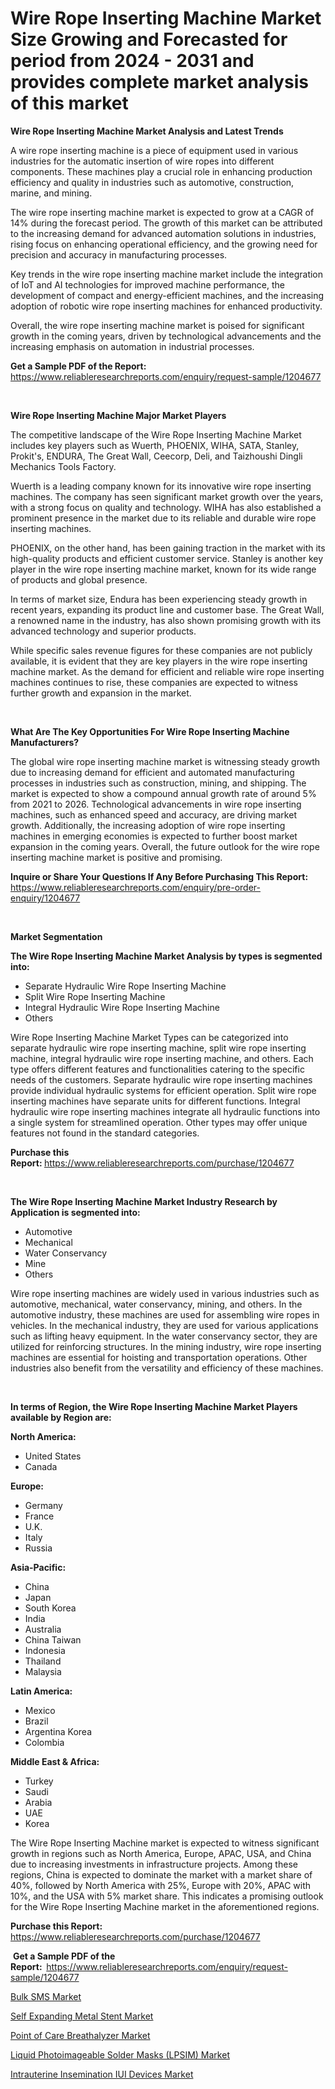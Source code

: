 <p><h1>Wire Rope Inserting Machine Market Size Growing and Forecasted for period from 2024 - 2031 and provides complete market analysis of this market</h1></p><p><strong>Wire Rope Inserting Machine Market Analysis and Latest Trends</strong></p>
<p><p>A wire rope inserting machine is a piece of equipment used in various industries for the automatic insertion of wire ropes into different components. These machines play a crucial role in enhancing production efficiency and quality in industries such as automotive, construction, marine, and mining.</p><p>The wire rope inserting machine market is expected to grow at a CAGR of 14% during the forecast period. The growth of this market can be attributed to the increasing demand for advanced automation solutions in industries, rising focus on enhancing operational efficiency, and the growing need for precision and accuracy in manufacturing processes.</p><p>Key trends in the wire rope inserting machine market include the integration of IoT and AI technologies for improved machine performance, the development of compact and energy-efficient machines, and the increasing adoption of robotic wire rope inserting machines for enhanced productivity.</p><p>Overall, the wire rope inserting machine market is poised for significant growth in the coming years, driven by technological advancements and the increasing emphasis on automation in industrial processes.</p></p>
<p><strong>Get a Sample PDF of the Report:&nbsp;</strong> <a href="https://www.reliableresearchreports.com/enquiry/request-sample/1204677">https://www.reliableresearchreports.com/enquiry/request-sample/1204677</a></p>
<p>&nbsp;</p>
<p><strong>Wire Rope Inserting Machine Major Market Players</strong></p>
<p><p>The competitive landscape of the Wire Rope Inserting Machine Market includes key players such as Wuerth, PHOENIX, WIHA, SATA, Stanley, Prokit's, ENDURA, The Great Wall, Ceecorp, Deli, and Taizhoushi Dingli Mechanics Tools Factory. </p><p>Wuerth is a leading company known for its innovative wire rope inserting machines. The company has seen significant market growth over the years, with a strong focus on quality and technology. WIHA has also established a prominent presence in the market due to its reliable and durable wire rope inserting machines. </p><p>PHOENIX, on the other hand, has been gaining traction in the market with its high-quality products and efficient customer service. Stanley is another key player in the wire rope inserting machine market, known for its wide range of products and global presence. </p><p>In terms of market size, Endura has been experiencing steady growth in recent years, expanding its product line and customer base. The Great Wall, a renowned name in the industry, has also shown promising growth with its advanced technology and superior products. </p><p>While specific sales revenue figures for these companies are not publicly available, it is evident that they are key players in the wire rope inserting machine market. As the demand for efficient and reliable wire rope inserting machines continues to rise, these companies are expected to witness further growth and expansion in the market.</p></p>
<p>&nbsp;</p>
<p><strong>What Are The Key Opportunities For Wire Rope Inserting Machine Manufacturers?</strong></p>
<p><p>The global wire rope inserting machine market is witnessing steady growth due to increasing demand for efficient and automated manufacturing processes in industries such as construction, mining, and shipping. The market is expected to show a compound annual growth rate of around 5% from 2021 to 2026. Technological advancements in wire rope inserting machines, such as enhanced speed and accuracy, are driving market growth. Additionally, the increasing adoption of wire rope inserting machines in emerging economies is expected to further boost market expansion in the coming years. Overall, the future outlook for the wire rope inserting machine market is positive and promising.</p></p>
<p><strong>Inquire or Share Your Questions If Any Before Purchasing This Report:</strong> <a href="https://www.reliableresearchreports.com/enquiry/pre-order-enquiry/1204677">https://www.reliableresearchreports.com/enquiry/pre-order-enquiry/1204677</a></p>
<p>&nbsp;</p>
<p><strong>Market Segmentation</strong></p>
<p><strong>The Wire Rope Inserting Machine Market Analysis by types is segmented into:</strong></p>
<p><ul><li>Separate Hydraulic Wire Rope Inserting Machine</li><li>Split Wire Rope Inserting Machine</li><li>Integral Hydraulic Wire Rope Inserting Machine</li><li>Others</li></ul></p>
<p><p>Wire Rope Inserting Machine Market Types can be categorized into separate hydraulic wire rope inserting machine, split wire rope inserting machine, integral hydraulic wire rope inserting machine, and others. Each type offers different features and functionalities catering to the specific needs of the customers. Separate hydraulic wire rope inserting machines provide individual hydraulic systems for efficient operation. Split wire rope inserting machines have separate units for different functions. Integral hydraulic wire rope inserting machines integrate all hydraulic functions into a single system for streamlined operation. Other types may offer unique features not found in the standard categories.</p></p>
<p><strong>Purchase this Report:&nbsp;</strong><a href="https://www.reliableresearchreports.com/purchase/1204677">https://www.reliableresearchreports.com/purchase/1204677</a></p>
<p>&nbsp;</p>
<p><strong>The Wire Rope Inserting Machine Market Industry Research by Application is segmented into:</strong></p>
<p><ul><li>Automotive</li><li>Mechanical</li><li>Water Conservancy</li><li>Mine</li><li>Others</li></ul></p>
<p><p>Wire rope inserting machines are widely used in various industries such as automotive, mechanical, water conservancy, mining, and others. In the automotive industry, these machines are used for assembling wire ropes in vehicles. In the mechanical industry, they are used for various applications such as lifting heavy equipment. In the water conservancy sector, they are utilized for reinforcing structures. In the mining industry, wire rope inserting machines are essential for hoisting and transportation operations. Other industries also benefit from the versatility and efficiency of these machines.</p></p>
<p>&nbsp;</p>
<p><strong>In terms of Region, the Wire Rope Inserting Machine Market Players available by Region are:</strong></p>
<p>
    <p> <strong> North America: </strong>
        <ul>
            <li>United States</li>
            <li>Canada</li>
        </ul>
        </p> 
    <p> <strong> Europe: </strong>
        <ul>
            <li>Germany</li>
            <li>France</li>
            <li>U.K.</li>
            <li>Italy</li>
            <li>Russia</li>
        </ul>
        </p> 
    <p> <strong> Asia-Pacific: </strong>
        <ul>
            <li>China</li>
            <li>Japan</li>
            <li>South Korea</li>
            <li>India</li>
            <li>Australia</li>
            <li>China Taiwan</li>
            <li>Indonesia</li>
            <li>Thailand</li>
            <li>Malaysia</li>
        </ul>
        </p> 
    <p> <strong> Latin America: </strong>
        <ul>
            <li>Mexico</li>
            <li>Brazil</li>
            <li>Argentina Korea</li>
            <li>Colombia</li>
        </ul>
        </p> 
    <p> <strong> Middle East & Africa: </strong>
        <ul>
            <li>Turkey</li>
            <li>Saudi</li>
            <li>Arabia</li>
            <li>UAE</li>
            <li>Korea</li>
        </ul>
    </p>
    </p>
<p><p>The Wire Rope Inserting Machine market is expected to witness significant growth in regions such as North America, Europe, APAC, USA, and China due to increasing investments in infrastructure projects. Among these regions, China is expected to dominate the market with a market share of 40%, followed by North America with 25%, Europe with 20%, APAC with 10%, and the USA with 5% market share. This indicates a promising outlook for the Wire Rope Inserting Machine market in the aforementioned regions.</p></p>
<p><strong>Purchase this Report: </strong><a href="https://www.reliableresearchreports.com/purchase/1204677">https://www.reliableresearchreports.com/purchase/1204677</a></p>
<p>&nbsp;<strong>Get a Sample PDF of the Report:&nbsp;&nbsp;</strong><a href="https://www.reliableresearchreports.com/enquiry/request-sample/1204677">https://www.reliableresearchreports.com/enquiry/request-sample/1204677</a></p>
<p><strong></strong></p>
<p><p><a href="https://github.com/cecuraprangm/Market-Research-Report-List-1/blob/main/bulk-sms-market.md">Bulk SMS Market</a></p><p><a href="https://medium.com/@donaldortega4f/self-expanding-metal-stent-market-analysis-its-cagr-market-segmentation-and-global-industry-485592e4f776">Self Expanding Metal Stent Market</a></p><p><a href="https://medium.com/@donaldortega4f/point-of-care-breathalyzer-market-size-cagr-trends-2024-2030-71f1f56e78e4">Point of Care Breathalyzer Market</a></p><p><a href="https://github.com/fiixsa/Market-Research-Report-List-1/blob/main/liquid-photoimageable-solder-masks-lpsim-market.md">Liquid Photoimageable Solder Masks (LPSIM) Market</a></p><p><a href="https://medium.com/@donaldortega4f/intrauterine-insemination-iui-devices-nbsp-market-focuses-on-market-share-size-and-projected-c6754b3f2e52">Intrauterine Insemination IUI Devices Market</a></p></p>